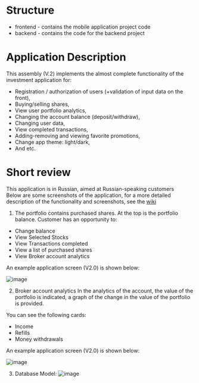 # Structure

* frontend - contains the mobile application project code
* backend - contains the code for the backend project

# Application Description
This assembly (V.2) implements the almost complete functionality of the investment application for:

* Registration / authorization of users (+validation of input data on the front),
* Buying/selling shares,
* View user portfolio analytics,
* Changing the account balance (deposit/withdraw),
* Changing user data,
* View completed transactions,
* Adding-removing and viewing favorite promotions,
* Change app theme: light/dark,
* And etc.

# Short review
This application is in Russian, aimed at Russian-speaking customers </br>
Below are some screenshots of the application, for a more detailed description of the functionality and screenshots, see the [wiki](https://github.com/pvlKryu/Mobile_App_For_Investment/wiki) </br>
1) The portfolio contains purchased shares. At the top is the portfolio balance. Customer has an opportunity to:
- Change balance
- View Selected Stocks
- View Transactions completed
- View a list of purchased shares
- View Broker account analytics

An example application screen (V2.0) is shown below:

![image](https://user-images.githubusercontent.com/57821178/206609724-7e631c72-39bb-49d9-ad28-41090fe2edb2.png)

2) Broker account analytics
In the analytics of the account, the value of the portfolio is indicated, a graph of the change in the value of the portfolio is provided.

You can see the following cards:

- Income
- Refills
- Money withdrawals

An example application screen (V2.0) is shown below:

![image](https://user-images.githubusercontent.com/57821178/206610120-7220796e-fd29-47da-af6a-12f1c028ae4b.png)

3) Database Model:
![image](https://user-images.githubusercontent.com/57821178/206610352-1e9e1bcd-e1cb-4817-bdf8-a87d34f1a617.png)


